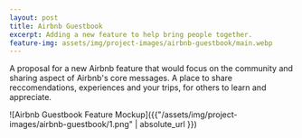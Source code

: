 ```yaml
---
layout: post
title: Airbnb Guestbook
excerpt: Adding a new feature to help bring people together.
feature-img: assets/img/project-images/airbnb-guestbook/main.webp
---
```


A proposal for a new Airbnb feature that would focus on the community and sharing aspect of Airbnb's core messages. A place to share reccomendations, experiences and your trips, for others to learn and appreciate.

![Airbnb Guestbook Feature Mockup]({{"/assets/img/project-images/airbnb-guestbook/1.png" | absolute_url }})
